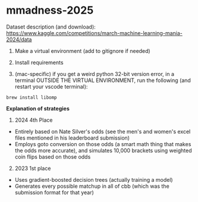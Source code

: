 # mmadness-2025

Dataset description (and download): https://www.kaggle.com/competitions/march-machine-learning-mania-2024/data

1. Make a virtual environment (add to gitignore if needed)

2. Install requirements

3. (mac-specific) if you get a weird python 32-bit version error, in a terminal OUTSIDE THE VIRTUAL ENVIRONMENT, run the following (and restart your vscode terminal):

```
brew install libomp
```


**Explanation of strategies**

1. 2024 4th Place

- Entirely based on Nate Silver's odds (see the men's and women's excel files mentioned in his leaderboard submission)
- Employs goto conversion on those odds (a smart math thing that makes the odds more accurate), and simulates 10,000 brackets using weighted coin flips based on those odds

2. 2023 1st place
- Uses gradient-boosted decision trees (actually training a model)
- Generates every possible matchup in all of cbb (which was the submission format for that year)